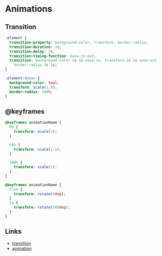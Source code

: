 # Animations

## Transition

```css
.element {
  transition-property: background-color, transform, border-radius;
  transition-duration: 3s;
  transition-delay: 2s;
  transition-timing-function: ease-in-out;
  transition: background-color 2s 1s ease-in, transform 2s 1s ease-out,
    border-radius 3s 1s;
}

.element:hover {
  background-color: teal;
  transform: scale(1.5);
  border-radius: 100%;
}
```

## @keyframes

```css
@keyframes animationName {
  0% {
    transform: scale(1);
  }

  50% {
    transform: scale(1.1);
  }

  100% {
    transform: scale(1);
  }
}

@keyframes animationName {
  from {
    transform: rotate(0deg);
  }
  to {
    transform: rotate(360deg);
  }
}
```

## Links

- [transition](https://developer.mozilla.org/en-US/docs/Web/CSS/transition)
- [animation](https://developer.mozilla.org/en-US/docs/Web/CSS/animation)
